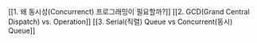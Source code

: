 [[1. 왜 동시성(Concurrenct) 프로그래밍이 필요할까?]]
[[2. GCD(Grand Central Dispatch) vs. Operation]]
[[3. Serial(직렬) Queue vs Concurrent(동시) Queue]]